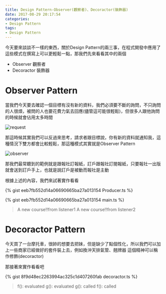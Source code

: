 ```yaml
---
title: Design Pattern-Observer(觀察者)、Decoractor(裝飾器)
date: 2017-08-29 20:17:54
categories:
- Design Pattern
tags:
- Design Pattern
---
```


今天要來談談不一樣的東西，關於Design Pattern的兩三事，在程式開發中應用了這些模式在撰寫上可以更輕鬆一點，那我們先來看看其中的兩個

* Observer 觀察者
* Decoractor 裝飾器

# Observer Pattern

當我們今天要去確認一個目標有沒有新的資料，我們必須要不斷的詢問，不只詢問的人很煩，被問的人也要花費力氣去回應(儘管這可能很輕鬆)，但很多人跟他詢問的時候就會佔用太多時間

![request](./request.png)

那這時候其實我們可以反過來思考，請求者跟目標說，你有新的資料就通知我，這種情況下雙方都會比較輕鬆，那這種模式其實就是Observer Pattern

![observer](./observer.png)

那我們最常聽到的範例就是跟報社訂報紙，訂戶跟報社訂閱報紙，只要報社一出版就會送到訂戶手上，也就是說訂戶是被動而報社是主動

根據上述的內容，我們來試著實作看看

{% gist eeb7fb552d14a06690665ba27a013154 Producer.ts %}

{% gist eeb7fb552d14a06690665ba27a013154 main.ts %}

> A new course!!from listener1
> A new course!!from listener2

# Decoractor Pattern

今天買了一台摩托車，很帥的想要去把妹，但是缺少了點個性化，所以我們可以加上一些商家已經做好的套件裝上去，例如換沖天排氣管、翹牌器
這個精神可以稱作修飾(decoractor)

那接著來實作看看吧

{% gist 8f9d48ec2263994ac325c1d407260fab decoractor.ts %}

> f(): evaluated
> g(): evaluated
> g(): called
> f(): called

